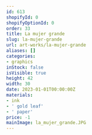```yaml
---
id: 613
shopifyId: 0
shopifyOptionId: 0
order: 33
title: La mujer grande
slug: la-mujer-grande
url: art-works/la-mujer-grande
aliases: []
categories:
- graphics
inStock: false
isVisible: true
height: 42
width: 30
date: 2023-01-01T00:00:00Z
materials:
- ink
- ' gold leaf'
- ' paper'
price: -1
mainImage: la_mujer_grande.JPG
---
```

